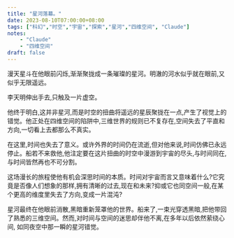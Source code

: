 ```yaml
---
title: "星河落幕。"
date: 2023-08-10T07:00:00+08:00
tags: ["科幻","时空","宇宙","探索","星河","四维空间", "Claude"]
notes:
    - "Claude"
    - "四维空间"
draft: false
---
```


漫天星斗在他眼前闪烁,渐渐聚拢成一条璀璨的星河。明澈的河水似乎就在眼前,又似乎无限遥远。  
 
李天明伸出手去,只触及一片虚空。 
 
他终于明白,这并非星河,而是时空的扭曲将遥远的星辰聚拢在一点,产生了视觉上的错觉。他正处在四维空间的陷阱中,三维世界的规则已不复存在,空间失去了平直和方向,一切看上去都那么不真实。
 
在这里,时间也失去了意义。或许外界的时间仍在流逝,但对他来说,时间仿佛已永远停止。船若不来救他,他注定要在这片扭曲的时空中漫游到宇宙的尽头,与时间同在,与时间皆然再也不可分割。  
 
这场漫长的旅程使他有机会深思时间的本质。时间对宇宙而言又意味着什么?它究竟是否像人们想象的那样,拥有清晰的过去,现在和未来?抑或它也同空间一般,在某个更高的维度里失去了方向,变成一片混沌?  
 
星河最终在他眼前消散,黑暗重新笼罩他的世界。船来了,一束光穿透黑暗,把他带回了熟悉的三维空间。然而,对时间与空间的迷思却伴他不离,在多年以后依然萦绕心间, 如同夜空中那一瞬的星河错觉。